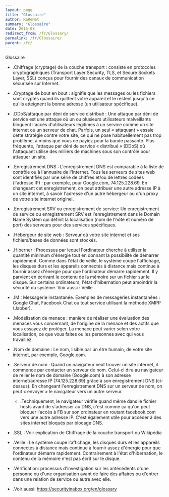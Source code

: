```yaml
---
layout: page
title: "Glossaire"
author: RaReNet
summary: "Glossaire"
date: 2015-08
redirect_from: /fr/Glossary/
permalink: /fr/Glossaire/
parent: /fr/
---
```


Glossaire

- .Chiffrage (cryptage) de la couche transport&nbsp;: consiste en protocoles cryptographiques (Transport Layer Security, TLS, et Secure Sockets Layer, SSL) conçus pour fournir des canaux de communication sécurisée sur Internet.&nbsp;
- .Cryptage de bout en bout&nbsp;: signifie que les messages ou les fichiers sont cryptés quand ils quittent votre appareil et le restent jusqu'à ce qu'ils atteignent la bonne adresse (un utilisateur spécifique).&nbsp;
- .DDoS/attaque par déni de service distribué&nbsp;: Une attaque par déni de service est une attaque où un ou plusieurs utilisateurs malveillants bloquent l'accès d'utilisateurs légitimes à un service comme un site internet ou un serveur de chat. Parfois, un seul «&nbsp;attaquant&nbsp;» essaie cette stratégie contre votre site, ce qui ne pose habituellement pas trop problème, à moins que vous ne payiez pour la bande passante. Plus fréquente, l'attaque par déni de service «&nbsp;distribué&nbsp;» (DDoS) où l'attaquant utilise des milliers de machines sous son contrôle pour attaquer un site.&nbsp;
- .Enregistrement DNS&nbsp;: L'enregistrement DNS est comparable à la liste de contrôle ou à l'annuaire de l'Internet. Tous les serveurs de sites web sont identifiés par une série de chiffres et/ou de lettres codées (l'adresse IP)&nbsp;: par exemple, pour Google.com, 74.125.228.69. En changeant cet enregistrement, on peut attribuer une autre adresse IP à un site internet, à savoir l'adresse d'un autre hébergeur ou d'un proxy de votre site internet originel.&nbsp;
- .Enregistrement SRV ou enregistrement de service: Un enregistrement de service ou enregistrement SRV est l'enregistrement dans le Domain Name System qui définit la localisation (nom de l'hôte et numéro de port) des serveurs pour des services spécifiques.&nbsp;
- .Hébergeur de site web&nbsp;: Serveur où votre site internet et ses fichiers/bases de données sont stockés.&nbsp;
- .Hiberner&nbsp;: Processus par lequel l'ordinateur cherche à utiliser la quantité minimum d'énergie tout en donnant la possibilité de démarrer rapidement. Comme dans l'état de veille, le système coupe l'affichage, les disques durs et les appareils connectés à distance mais continue à fournir assez d'énergie pour que l'ordinateur démarre rapidement. Il y parvient en écrivant le contenu de la mémoire sur un fichier sur le disque. Sur certains ordinateurs, l'état d'hibernation peut amoindrir la sécurité du système. Voir aussi&nbsp;: Veille&nbsp;
- .IM&nbsp;: Messagerie instantanée. Exemples de messageries instantanées&nbsp;: Google Chat, Facebook Chat ou tout service utilisant la méthode XMPP (Jabber).&nbsp;
- .Modélisation de menace&nbsp;: manière de réaliser une évaluation des menaces vous concernant, de l'origine de la menace et des actifs que vous essayez de protéger. La menace peut varier selon votre localisation, ce que vous faites ou les personnes avec qui vous travaillez.&nbsp;
- .Nom de domaine&nbsp;: Le nom, lisible par un être humain, de votre site internet, par exemple, Google.com.&nbsp;
- .Serveur de nom&nbsp;: Quand un navigateur veut trouver un site internet, il commence par contacter un serveur de nom. Celui-ci dira au navigateur de relier le nom de domaine (Google.com) à son adresse internet/adresse IP (74.125.228.69) grâce à son enregistrement DNS (ci-dessus). En changeant l'enregistrement DNS sur un serveur de nom, on peut «&nbsp;envoyer&nbsp;» le navigateur vers un autre serveur. &nbsp;
  - .Techniquement, le navigateur vérifie quand même dans le fichier hosts avant de s'adresser au DNS, c'est comme ça qu'on peut bloquer l'accès à FB sur son ordinateur en routant facebook.com vers une autre adresse IP. C'est également utile pour accéder à des sites internet bloqués par blocage DNS.&nbsp;

- .SSL&nbsp;: Voir explication de Chiffrage de la couche transport ou Wikipédia&nbsp;
- .Veille&nbsp;: Le système coupe l'affichage, les disques durs et les appareils connectés à distance mais continue à fournir assez d'énergie pour que l'ordinateur démarre rapidement. Contrairement à l'état d'hibernation, le contenu de la mémoire n'est pas écrit sur le disque.&nbsp;
- .Vérification: processus d'investigation sur les antécédents d'une personne ou d'une organisation avant de faire des affaires ou d'entrer dans une relation de service ou autre avec elle.&nbsp;
- .Voir aussi: https://securityinabox.org/en/glossary&nbsp;
